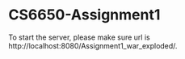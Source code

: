 # CS6650-Assignment1
To start the server, please make sure url is http://localhost:8080/Assignment1_war_exploded/.
